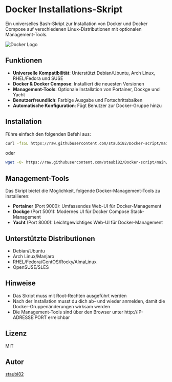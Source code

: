 # Docker Installations-Skript

Ein universelles Bash-Skript zur Installation von Docker und Docker Compose auf verschiedenen Linux-Distributionen mit optionalen Management-Tools.

![Docker Logo](https://upload.wikimedia.org/wikipedia/commons/7/70/Docker_logo.png)

## Funktionen

- **Universelle Kompatibilität**: Unterstützt Debian/Ubuntu, Arch Linux, RHEL/Fedora und SUSE
- **Docker & Docker Compose**: Installiert die neuesten Versionen
- **Management-Tools**: Optionale Installation von Portainer, Dockge und Yacht
- **Benutzerfreundlich**: Farbige Ausgabe und Fortschrittsbalken
- **Automatische Konfiguration**: Fügt Benutzer zur Docker-Gruppe hinzu

## Installation

Führe einfach den folgenden Befehl aus:

```bash
curl -fsSL https://raw.githubusercontent.com/staubi82/Docker-script/main/docker-install.sh | sudo bash
```

oder

```bash
wget -O- https://raw.githubusercontent.com/staubi82/Docker-script/main/docker-install.sh | sudo bash
```

## Management-Tools

Das Skript bietet die Möglichkeit, folgende Docker-Management-Tools zu installieren:

- **Portainer** (Port 9000): Umfassendes Web-UI für Docker-Management
- **Dockge** (Port 5001): Modernes UI für Docker Compose Stack-Management
- **Yacht** (Port 8000): Leichtgewichtiges Web-UI für Docker-Management

## Unterstützte Distributionen

- Debian/Ubuntu
- Arch Linux/Manjaro
- RHEL/Fedora/CentOS/Rocky/AlmaLinux
- OpenSUSE/SLES

## Hinweise

- Das Skript muss mit Root-Rechten ausgeführt werden
- Nach der Installation musst du dich ab- und wieder anmelden, damit die Docker-Gruppenänderungen wirksam werden
- Die Management-Tools sind über den Browser unter http://IP-ADRESSE:PORT erreichbar

## Lizenz

MIT

## Autor

[staubi82](https://github.com/staubi82)
